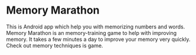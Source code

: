 # Memory Marathon
This is Android app which help you with memorizing numbers and words.
Memory Marathon is an memory-training game to help with improving memory. It takes a few minutes a day to improve your memory very quickly. Check out memory techniques is game.

